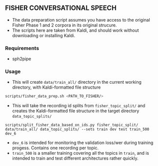 ## FISHER CONVERSATIONAL SPEECH

- The data preparation script assumes you have access to the original Fisher Phase 1 and 2
corpora in its original strucure.
- The scripts here are taken from Kaldi, and should work without downloading or installing Kaldi.

### Requirements
- sph2pipe


### Usage
- This will create `data/train_all/` directory in the current working directory, with Kaldi-formatted
file structure

```bash
scripts/fisher_data_prep.sh <PATH_TO_FISHER/>
```

- This will take the recording id splits from `fisher_topic_split/` and creates the Kaldi-formatted
file structure in the target directory `data_topic_splits/`

```python3
scripts/split_fisher_data_based_on_ids.py fisher_topic_split/ data/train_all/ data_topic_splits/ --sets train dev test train_500 dev_6
```

- `dev_6` is intended for monitoring the validation loss/wer during training progess. Contains one recording per topic.
- `train_500` is a smaller training covering all the topics in `train`, and is intended to train and test different architectures rather quickly.